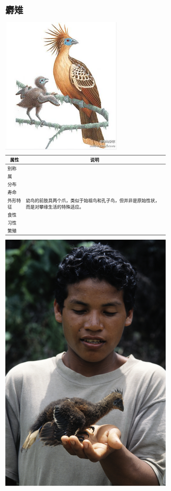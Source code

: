 # 麝雉

![](01.jpg)

|属性|说明|
| ---- | ---- |
| 别称||
| 属||
| 分布||
| 寿命||
| 外形特征| 幼鸟的前肢具两个爪，类似于始祖鸟和孔子鸟，但并非是原始性状，而是对攀缘生活的特殊适应。|
| 食性||
| 习性||
| 繁殖||

![](02.jpg)
